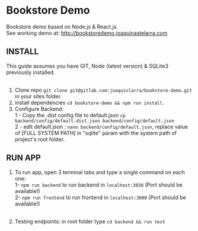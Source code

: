 # Bookstore Demo

Bookstore demo based on Node.js & React.js.<br>See working demo at: <a href="http://bookstoredemo.joaquinastelarra.com">http://bookstoredemo.joaquinastelarra.com</a>

## INSTALL

This guide assumes you have GIT, Node (latest version) & SQLite3 previously installed.<br><br>

1) Clone repo `git clone git@gitlab.com:joaquinlarra/bookstore-demo.git` in your sites folder.<br>
2) install dependencies `cd bookstore-demo && npm run install`.<br>
3) Configure Backend:<br>
    1 - Copy the .dist config file to default.json `cp backend/config/default.dist.json backend/config/default.json`<br>
    2 - edit default.json : `nano backend/config/default.json`, replace value of [FULL SYSTEM PATH] in "sqlite" param with  the system path of project's root folder.
   

## RUN APP

1) To run app, open 3 terminal tabs and type a single command on each one:<br>
    1- `npm run backend` to run backend in `localhost:3030` (Port should be available!)<br>
    2- `npm run frontend` to run frontend in `localhost:3000` (Port should be available!)<br><br>
    
2) Testing endpoints: in root folder type `cd backend && run test`<br>
